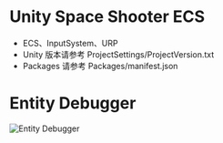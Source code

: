 # Unity Space Shooter ECS
- ECS、InputSystem、URP
- Unity 版本请参考 ProjectSettings/ProjectVersion.txt
- Packages 请参考 Packages/manifest.json

# Entity Debugger
![Entity Debugger](https://github.com/angyangjiong/space-shooter-ecs/2021-09-20-17-15-39.png)